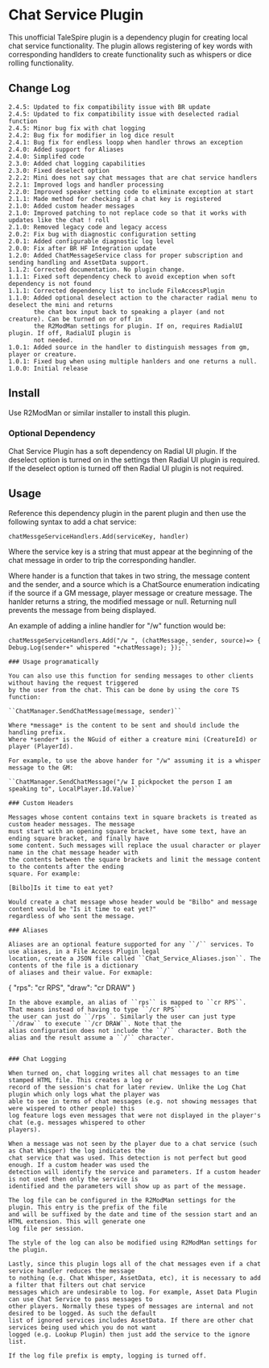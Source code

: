 # Chat Service Plugin

This unofficial TaleSpire plugin is a dependency plugin for creating local chat service functionality.
The plugin allows registering of key words with corresponding handlders to create functionality such
as whispers or dice rolling functionality.
 
## Change Log
```
2.4.5: Updated to fix compatibility issue with BR update
2.4.5: Updated to fix compatibility issue with deselected radial function
2.4.5: Minor bug fix with chat logging
2.4.2: Bug fix for modifier in log dice result
2.4.1: Bug fix for endless loopp when handler throws an exception
2.4.0: Added support for Aliases
2.4.0: Simplifed code
2.3.0: Added chat logging capabilities
2.3.0: Fixed deselect option
2.2.2: Mini does not say chat messages that are chat service handlers
2.2.1: Improved logs and handler processing
2.2.0: Improved speaker setting code to eliminate exception at start
2.1.1: Made method for checking if a chat key is registered
2.1.0: Added custom header messages
2.1.0: Improved patching to not replace code so that it works with updates like the chat ! roll
2.1.0: Removed legacy code and legacy access
2.0.2: Fix bug with diagnostic configuration setting
2.0.1: Added configurable diagnostic log level
2.0.0: Fix after BR HF Integration update
1.2.0: Added ChatMessageService class for proper subscription and sending handling and AssetData support.
1.1.2: Corrected documentation. No plugin change.
1.1.1: Fixed soft dependency check to avoid exception when soft dependency is not found
1.1.1: Corrected dependency list to include FileAccessPlugin
1.1.0: Added optional deselect action to the character radial menu to deselect the mini and returns
       the chat box input back to speaking a player (and not creature). Can be turned on or off in
	   the R2ModMan settings for plugin. If on, requires RadialUI plugin. If off, RadialUI plugin is
	   not needed.
1.0.1: Added source in the handler to distinguish messages from gm, player or creature.
1.0.1: Fixed bug when using multiple hanlders and one returns a null.
1.0.0: Initial release
```
## Install

Use R2ModMan or similar installer to install this plugin.

### Optional Dependency

Chat Service Plugin has a soft dependency on Radial UI plugin. If the deselect option is turned on in
the settings then Radial UI plugin is required. If the deselect option is turned off then Radial UI
plugin is not required. 
   
## Usage

Reference this dependency plugin in the parent plugin and then use the following syntax to add a chat
service:

```chatMessgeServiceHandlers.Add(serviceKey, handler)```

Where the service key is a string that must appear at the beginning of the chat message in order to trip
the corresponding handler.

Where hander is a function that takes in two string, the message content and the sender, and a source
which is a ChatSource enumeration indicating if the source if a GM message, player message or creature
message. The hanlder returns a string, the modified message or null. Returning null prevents the message
from being displayed.

An example of adding a inline handler for "/w" function would be:

```
chatMessgeServiceHandlers.Add("/w ", (chatMessage, sender, source)=> { Debug.Log(sender+" whispered "+chatMessage); });```

### Usage programatically

You can also use this function for sending messages to other clients without having the request triggered
by the user from the chat. This can be done by using the core TS function:

``ChatManager.SendChatMessage(message, sender)``

Where *message* is the content to be sent and should include the handling prefix.
Where *sender* is the NGuid of either a creature mini (CreatureId) or player (PlayerId).

For example, to use the above hander for "/w" assuming it is a whisper message to the GM:

``ChatManager.SendChatMessage("/w I pickpocket the person I am speaking to", LocalPlayer.Id.Value)``

### Custom Headers

Messages whose content contains text in square brackets is treated as custom header messages. The message
must start with an opening square bracket, have some text, have an ending square bracket, and finally have
some content. Such messages will replace the usual character or player name in the chat message header with
the contents between the square brackets and limit the message content to the contents after the ending
square. For example:

[Bilbo]Is it time to eat yet?

Would create a chat message whose header would be "Bilbo" and message content would be "Is it time to eat yet?"
regardless of who sent the message.  

### Aliases

Aliases are an optional feature supported for any ``/`` services. To use aliases, in a File Access Plugin legal
location, create a JSON file called ``Chat_Service_Aliases.json``. The contents of the file is a dictionary
of aliases and their value. For exmaple:
```
{
	"rps": "cr RPS",
	"draw": "cr DRAW"
}
```
In the above example, an alias of ``rps`` is mapped to ``cr RPS``. That means instead of having to type ``/cr RPS``
the user can just do ``/rps``. Similarly the user can just type ``/draw`` to execute ``/cr DRAW``. Note that the
alias configuration does not include the ``/`` character. Both the alias and the result assume a ``/`` character. 


### Chat Logging

When turned on, chat logging writes all chat messages to an time stamped HTML file. This creates a log or
record of the session's chat for later review. Unlike the Log Chat plugin which only logs what the player was
able to see in terms of chat messages (e.g. not showing messages that were wispered to other people) this
log feature logs even messages that were not displayed in the player's chat (e.g. messages whispered to other
players).

When a message was not seen by the player due to a chat service (such as Chat Whisper) the log indicates the
chat service that was used. This detection is not perfect but good enough. If a custom header was used the
detection will identify the service and parameters. If a custom header is not used then only the service is
identified and the parameters will show up as part of the message.

The log file can be configured in the R2ModMan settings for the plugin. This entry is the prefix of the file
and will be suffixed by the date and time of the session start and an HTML extension. This will generate one
log file per session.

The style of the log can also be modified using R2ModMan settings for the plugin.

Lastly, since this plugin logs all of the chat messages even if a chat service handler reduces the message
to nothing (e.g. Chat Whisper, AssetData, etc), it is necessary to add a filter that filters out chat service
messages which are undesirable to log. For example, Asset Data Plugin can use Chat Service to pass messages to
other players. Normally these types of messages are internal and not desired to be logged. As such the default
list of ignored services includes AssetData. If there are other chat services being used which you do not want
logged (e.g. Lookup Plugin) then just add the service to the ignore list.

If the log file prefix is empty, logging is turned off.
